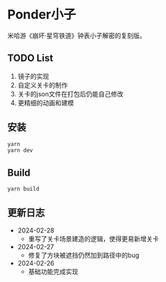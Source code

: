 # Ponder小子

米哈游《崩坏·星穹铁道》钟表小子解密的复刻版。

## TODO List

1. 镜子的实现
2. 自定义关卡的制作
3. 关卡的json文件在打包后仍能自己修改
4. 更精细的动画和建模

## 安装

```bash
yarn
yarn dev
```

## Build

```bash
yarn build
```

## 更新日志

 - 2024-02-28
   - 重写了关卡场景建造的逻辑，使得更易新增关卡
 - 2024-02-27
   - 修复了方块被遮挡仍然加到路径中的bug
 - 2024-02-26
   - 基础功能完成实现